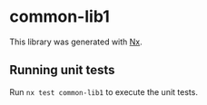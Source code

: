 # common-lib1

This library was generated with [Nx](https://nx.dev).

## Running unit tests

Run `nx test common-lib1` to execute the unit tests.
